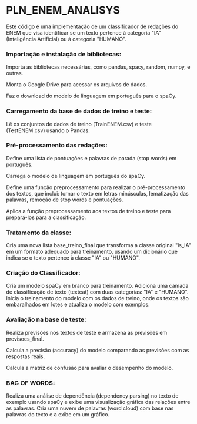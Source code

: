 # PLN_ENEM_ANALISYS

Este código é uma implementação de um classificador de redações do ENEM que visa identificar se um texto pertence à categoria "IA" (Inteligência Artificial) ou à categoria "HUMANO".

### Importação e instalação de bibliotecas:

Importa as bibliotecas necessárias, como pandas, spacy, random, numpy, e outras.

Monta o Google Drive para acessar os arquivos de dados.

Faz o download do modelo de linguagem em português para o spaCy.

### Carregamento da base de dados de treino e teste:
Lê os conjuntos de dados de treino (TrainENEM.csv) e teste (TestENEM.csv) usando o Pandas.

### Pré-processamento das redações:
Define uma lista de pontuações e palavras de parada (stop words) em português.

Carrega o modelo de linguagem em português do spaCy.

Define uma função preprocessamento para realizar o pré-processamento dos textos, que inclui: 
tornar o texto em letras minúsculas, 
lematização das palavras, 
remoção de stop words e pontuações.

Aplica a função preprocessamento aos textos de treino e teste para prepará-los para a classificação.

### Tratamento da classe:
Cria uma nova lista base_treino_final que transforma a classe original "is_IA" em um formato adequado para treinamento, usando um dicionário que indica se o texto pertence à classe "IA" ou "HUMANO".

### Criação do Classificador:
Cria um modelo spaCy em branco para treinamento.
Adiciona uma camada de classificação de texto (textcat) com duas categorias: "IA" e "HUMANO".
Inicia o treinamento do modelo com os dados de treino, onde os textos são embaralhados em lotes e atualiza o modelo com exemplos.

### Avaliação na base de teste:
Realiza previsões nos textos de teste e armazena as previsões em previsoes_final.

Calcula a precisão (accuracy) do modelo comparando as previsões com as respostas reais.

Calcula a matriz de confusão para avaliar o desempenho do modelo.

### BAG OF WORDS:
Realiza uma análise de dependência (dependency parsing) no texto de exemplo usando spaCy e exibe uma visualização gráfica das relações entre as palavras.
Cria uma nuvem de palavras (word cloud) com base nas palavras do texto e a exibe em um gráfico.
